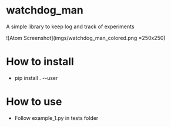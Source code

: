 # watchdog_man

A simple library to keep log and track of experiments

![Atom Screenshot](imgs/watchdog_man_colored.png =250x250)

# How to install

- pip install . --user

# How to use

- Follow example_1.py in tests folder